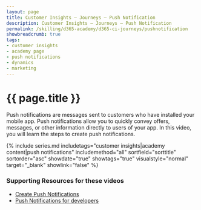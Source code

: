 ```yaml
---
layout: page
title: Customer Insights — Journeys — Push Notification
description: Customer Insights — Journeys — Push Notification
permalink: /skilling/d365-academy/d365-ci-journeys/pushnotification
showbreadcrumb: true
tags: 
- customer insights
- academy page
- push notifications
- dynamics
- marketing
---
```


# {{ page.title }}

Push notifications are messages sent to customers who have installed your mobile app. Push notifications allow you to quickly convey offers, messages, or other information directly to users of your app. In this video, you will learn the steps to create push notifications. 

{% include series.md 
    includetags="customer insights|academy content|push notifications" 
    includemethod="all" sortfield="sorttitle" sortorder="asc"
    showdate="true" showtags="true" 
    visualstyle="normal" target="_blank" showlink="false"
%}

### Supporting Resources for these videos

* <a href="https://learn.microsoft.com/en-us/dynamics365/marketing/real-time-marketing-push-notifications" target="_blank">Create Push Notifications
* <a href="https://learn.microsoft.com/en-us/dynamics365/marketing/real-time-marketing-developer-push" target="_blank">Push Notifications for developers
